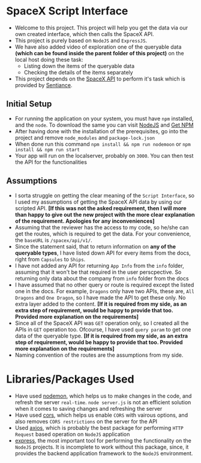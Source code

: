 # SpaceX Script Interface

- Welcome to this project. This project will help you get the data via our own created interface, which then calls the SpaceX API.
- This project is purely based on `NodeJS` and `ExpressJS`.
- We have also added video of exploration one of the queryable data **(which can be found inside the parent folder of this project)** on the local host doing these task:
    - Listing down the items of the queryable data
    - Checking the details of the items separately
- This project depends on the [SpaceX API](https://docs.spacexdata.com/#) to perform it's task which is provided by [Sentiance](http://sentiance.com/).

## Initial Setup

- For running the application on your system, you  must have `npm` installed, and the `node`. To download the same you can visit [NodeJS](https://nodejs.org/en/download/) and [Get NPM](https://www.npmjs.com/get-npm)
- After having done with the installation of the prerequisites, go into the project and remove `node_modules` and `package-lock.json`
- When done run this command `npm install && npm run nodemoon` or `npm install && npm run start`
- Your app will run on the localserver, probably on `3000`. You can then test the API for the functionalities

## Assumptions

- I sorta struggle on getting the clear meaning of the `Script Interface`, so I used my assumptions of getting the SpaceX API data by using our scripted API. **[If this was not the asked requirement, then I will more than happy to give out the new project with the more clear explanation of the requirement. Apologies for any inconveniences]**
- Assuming that the reviewer has the access to my code, so he/she can get the routes, which is required to get the data. For your convenience, the `baseURL` is `/spacex/api/v1/`. 
- Since the statement said, that to return information on **any of the queryable types**, I have listed down API for every items from the docs, right from `Capsules` to `Ships`. 
- I have not added any API for returning `App Info` from the `info` folder, assuming that it won't be that required in the user perscpective. So returning only data about the company from `info` folder from the docs
- I have assumed that no other query or route is required except the listed one in the docs. For example, `Dragons` only have two APIs, these are, `All Dragons` and `One Dragon`, so I have made the API to get these only. No extra layer added to the content. **[If it is required from my side, as an extra step of requirement, would be happy to provide that too. Provided more explanation on the requirements]**
- Since all of the SpaceX API was `GET` operation only, so I created all the APIs in `GET` operation too. Ofcourse, I have used `query param` to get one data of the queryable type. **[If it is required from my side, as an extra step of requirement, would be happy to provide that too. Provided more explanation on the requirements]**
- Naming convention of the routes are the assumptions from my side.


# Libraries/Packages Used

- Have used [nodemon](https://www.npmjs.com/package/nodemon), which helps us to make changes in the code, and refresh the server `real-time`. `node server.js` is not an efficient solution when it comes to saving changes and refreshing the server
- Have used [cors](https://www.npmjs.com/package/cors), which helps us enable `CORS` with vairous options, and also removes `CORS restrictions` on the server for the API
- Used [axios](https://www.npmjs.com/package/axios), which is probably the best package for performing `HTTP Request` based operation on `NodeJS` application
- [express](https://www.npmjs.com/package/express), the most important tool for performing the functionality on the `NodeJS` projects. It is incomplete to work without this package, since, it provides the backend application framework to the `NodeJS` environment.
